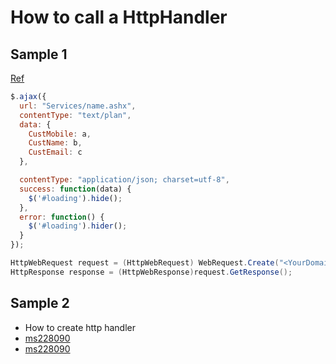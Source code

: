 # How to call a HttpHandler

## Sample 1

[Ref](http://stackoverflow.com/questions/11535754/how-to-call-httphandler-from-cs-file-asp-net)

```javascript
$.ajax({
  url: "Services/name.ashx",
  contentType: "text/plan",
  data: {
    CustMobile: a,
    CustName: b,
    CustEmail: c
  },

  contentType: "application/json; charset=utf-8",
  success: function(data) {
    $('#loading').hide();
  },
  error: function() {
    $('#loading').hider();
  }
});
```

```c#
HttpWebRequest request = (HttpWebRequest) WebRequest.Create("<YourDomain>/Services/name.ashx?CustMobile=a&CustName=b&CustEmail=c");
HttpResponse response = (HttpWebResponse)request.GetResponse();
```

## Sample 2

* How to create http handler
* [ms228090](https://msdn.microsoft.com/en-us/library/ms228090.aspx)
* [ms228090](https://msdn.microsoft.com/zh-cn/library/ms228090.aspx)
